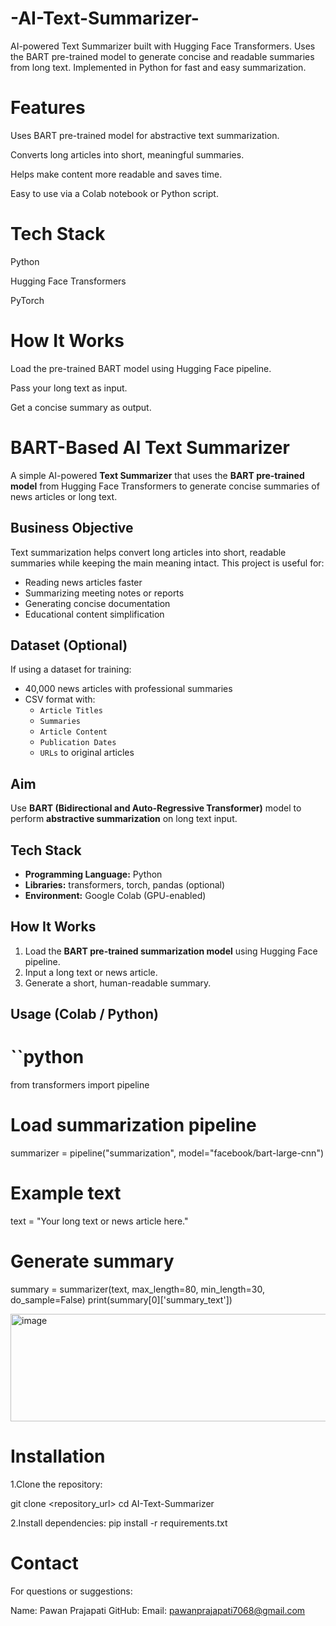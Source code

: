 # -AI-Text-Summarizer-
AI-powered Text Summarizer built with Hugging Face Transformers. Uses the BART pre-trained model to generate concise and readable summaries from long text. Implemented in Python for fast and easy summarization.

# Features

Uses BART pre-trained model for abstractive text summarization.

Converts long articles into short, meaningful summaries.

Helps make content more readable and saves time.

Easy to use via a Colab notebook or Python script.

# Tech Stack

Python

Hugging Face Transformers

PyTorch

# How It Works

Load the pre-trained BART model using Hugging Face pipeline.

Pass your long text as input.

Get a concise summary as output.

# BART-Based AI Text Summarizer

A simple AI-powered **Text Summarizer** that uses the **BART pre-trained model** from Hugging Face Transformers to generate concise summaries of news articles or long text.

## Business Objective
Text summarization helps convert long articles into short, readable summaries while keeping the main meaning intact. This project is useful for:
- Reading news articles faster
- Summarizing meeting notes or reports
- Generating concise documentation
- Educational content simplification

## Dataset (Optional)
If using a dataset for training:
- 40,000 news articles with professional summaries
- CSV format with:
  - `Article Titles`
  - `Summaries`
  - `Article Content`
  - `Publication Dates`
  - `URLs` to original articles

## Aim
Use **BART (Bidirectional and Auto-Regressive Transformer)** model to perform **abstractive summarization** on long text input.

## Tech Stack
- **Programming Language:** Python  
- **Libraries:** transformers, torch, pandas (optional)  
- **Environment:** Google Colab (GPU-enabled)

## How It Works
1. Load the **BART pre-trained summarization model** using Hugging Face pipeline.  
2. Input a long text or news article.  
3. Generate a short, human-readable summary.  

## Usage (Colab / Python)

# ``python
from transformers import pipeline

# Load summarization pipeline
summarizer = pipeline("summarization", model="facebook/bart-large-cnn")

# Example text
text = "Your long text or news article here."

# Generate summary
summary = summarizer(text, max_length=80, min_length=30, do_sample=False)
print(summary[0]['summary_text'])

<img width="739" height="172" alt="image" src="https://github.com/user-attachments/assets/5e1a81eb-47d0-4c8c-80cb-c31cc49ff78d" />


# Installation

1.Clone the repository:

git clone <repository_url>
cd AI-Text-Summarizer

2.Install dependencies:
pip install -r requirements.txt

# Contact

For questions or suggestions:

Name: Pawan Prajapati
GitHub: <Pawan318>
Email: <pawanprajapati7068@gmail.com>
